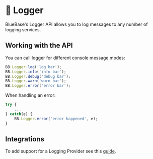 # 📔 Logger

BlueBase's Logger API allows you to log messages to any number of logging services.

## Working with the API

You can call logger for different console message modes:

```typescript
BB.Logger.log('log bar');
BB.Logger.info('info bar');
BB.Logger.debug('debug bar');
BB.Logger.warn('warn bar');
BB.Logger.error('error bar');
```

When handling an error:

```typescript
try {
    ...
} catch(e) {
    BB.Logger.error('error happened', e);
}
```

## Integrations

To add support for a Logging Provider see this [guide](plugins/developing-a-logger-plugin.md).

